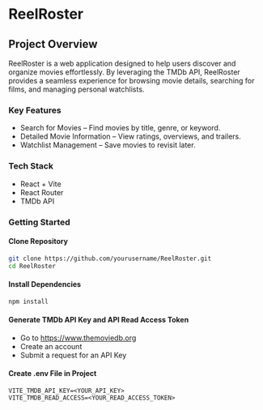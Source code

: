 # ReelRoster

## Project Overview

ReelRoster is a web application designed to help users discover and organize movies effortlessly. By leveraging the TMDb API, ReelRoster provides a seamless experience for browsing movie details, searching for films, and managing personal watchlists.

### Key Features

* Search for Movies – Find movies by title, genre, or keyword.
* Detailed Movie Information – View ratings, overviews, and trailers.
* Watchlist Management – Save movies to revisit later.

### Tech Stack

* React + Vite
* React Router
* TMDb API

### Getting Started

#### Clone Repository
``` bash
git clone https://github.com/yourusername/ReelRoster.git
cd ReelRoster
```

#### Install Dependencies
``` bash
npm install
```

#### Generate TMDb API Key and API Read Access Token

* Go to https://www.themoviedb.org 
* Create an account
* Submit a request for an API Key

#### Create .env File in Project
```
VITE_TMDB_API_KEY=<YOUR_API_KEY>
VITE_TMDB_READ_ACCESS=<YOUR_READ_ACCESS_TOKEN>
```